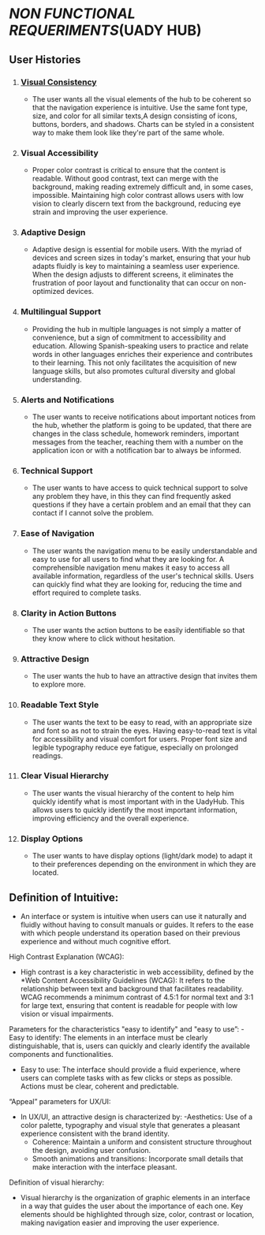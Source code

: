 # *NON FUNCTIONAL REQUERIMENTS*(UADY HUB)

## User Histories

1. ### [Visual Consistency](https://github.com/Ozia112/Team-2-FSE-repo/blob/TM-02-Branch/(C)Requirements/NonFuncionalRequirements.md#definition-of-intuitive)
 
   -  The user wants all the visual elements of the hub to be coherent so that the navigation experience is intuitive. Use the same font type, size, and color for all similar texts,A design consisting of icons, buttons, borders, and shadows. Charts can be styled in a consistent way to make them look like they're part of the same whole.
   
3. ### Visual Accessibility
 
   -    Proper color contrast is critical to ensure that the content is readable. Without good contrast, text can merge with the background, making reading extremely difficult and, in some cases, impossible. Maintaining high color contrast allows users with low vision to clearly discern text from the background, reducing eye strain and improving the user experience.
   
     
4. ### Adaptive Design
   -  Adaptive design is essential for mobile users. With the myriad of devices and screen sizes in today's market, ensuring that your hub adapts fluidly is key to maintaining a seamless user experience. When the design adjusts to different screens, it eliminates the frustration of poor layout and functionality that can occur on non-optimized devices.  

5. ### Multilingual Support
      -  Providing the hub in multiple languages is not simply a matter of convenience, but a sign of commitment to accessibility and education. Allowing Spanish-speaking users to practice and relate words in other languages enriches their experience and contributes to their learning. This not only facilitates the acquisition of new language skills, but also promotes cultural diversity and global understanding.
      
6.  ### Alerts and Notifications
       -   The user wants to receive notifications about important notices from the hub, whether the platform is going to be updated, that there are changes in the class schedule, homework reminders, important messages from the teacher, reaching them with a number on the application icon or with a notification bar to always be informed.

7. ### Technical Support
   -  The user wants to have access to quick technical support to solve any problem they have, in this they can find frequently asked questions if they have a certain problem and an email that they can contact if I cannot solve the problem.

8. ### Ease of Navigation

   -  The user wants the navigation menu to be easily understandable and easy to use for all users to find what they are looking for. A comprehensible navigation menu makes it easy to access all available information, regardless of the user's technical skills.  Users can quickly find what they are looking for, reducing the time and effort required to complete tasks.
 

9. ### Clarity in Action Buttons

    -  The user wants the action buttons to be easily identifiable so that they know where to click without hesitation.

10. ### Attractive Design

    -  The user wants the hub to have an attractive design that invites them to explore more.

11. ### Readable Text Style

    -  The user wants the text to be easy to read, with an appropriate size and font so as not to strain the eyes. Having easy-to-read text is vital for accessibility and visual comfort for users. Proper font size and legible typography reduce eye fatigue, especially on prolonged readings.

12. ### Clear Visual Hierarchy

    -  The user wants the visual hierarchy of the content to help him quickly identify what is most important with in the UadyHub. This allows users to quickly identify the most important information, improving efficiency and the overall experience.

13. ### Display Options

    -  The user wants to have display options (light/dark mode) to adapt it to their preferences depending on the environment in which they are located.

## Definition of Intuitive:
   - An interface or system is intuitive when users can use it naturally and fluidly without having to consult manuals or guides. It refers to the ease with which people understand its operation based on their previous experience and without much cognitive effort. 

High Contrast Explanation (WCAG):
   - High contrast is a key characteristic in web accessibility, defined by the *Web Content Accessibility Guidelines (WCAG): It refers to the relationship between text and background that facilitates readability. WCAG recommends a minimum contrast of 4.5:1 for normal text and 3:1 for large text, ensuring that content is readable for people with low vision or visual impairments.

Parameters for the characteristics "easy to identify" and "easy to use”:
   -Easy to identify: The elements in an interface must be clearly distinguishable, that is, users can quickly and clearly identify the available components and functionalities.
   - Easy to use: The interface should provide a fluid experience, where users can complete tasks with as few clicks or steps as possible. Actions must be clear, coherent and predictable.

“Appeal” parameters for UX/UI:
   - In UX/UI, an attractive design is characterized by:
     -Aesthetics: Use of a color palette, typography and visual style that generates a pleasant experience consistent with the brand identity.
     - Coherence: Maintain a uniform and consistent structure throughout the design, avoiding user confusion.
     - Smooth animations and transitions: Incorporate small details that make interaction with the interface pleasant.

Definition of visual hierarchy:
   - Visual hierarchy is the organization of graphic elements in an interface in a way that guides the user about the importance of each one. Key elements should be highlighted through size, color, contrast or location, making navigation easier and improving the user experience.

